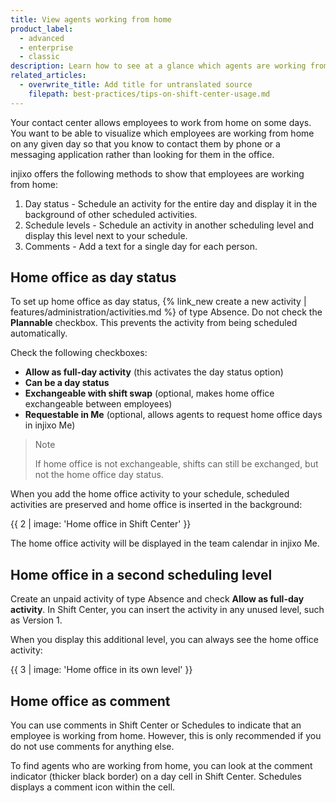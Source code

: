 ```yaml
---
title: View agents working from home
product_label:
  - advanced
  - enterprise
  - classic
description: Learn how to see at a glance which agents are working from home on a given day.
related_articles:
  - overwrite_title: Add title for untranslated source
    filepath: best-practices/tips-on-shift-center-usage.md
---
```


<!-- not sure about essentials -->

Your contact center allows employees to work from home on some days. You want to be able to visualize which employees are working from home on any given day so that you know to contact them by phone or a messaging application rather than looking for them in the office.

injixo offers the following methods to show that employees are working from home:

1. Day status - Schedule an activity for the entire day and display it in the background of other scheduled activities.
2. Schedule levels - Schedule an activity in another scheduling level and display this level next to your schedule.
3. Comments - Add a text for a single day for each person.

## Home office as day status

To set up home office as day status, {% link_new create a new activity | features/administration/activities.md %} of type Absence. Do not check the **Plannable** checkbox. This prevents the activity from being scheduled automatically.

Check the following checkboxes:

- **Allow as full-day activity** (this activates the day status option)
- **Can be a day status**
- **Exchangeable with shift swap** (optional, makes home office exchangeable between employees)
- **Requestable in Me** (optional, allows agents to request home office days in injixo Me)

> Note
>
> If home office is not exchangeable, shifts can still be exchanged, but not the home office day status.

When you add the home office activity to your schedule, scheduled activities are preserved and home office is inserted in the background:

{{ 2 | image: 'Home office in Shift Center' }}

The home office activity will be displayed in the team calendar in injixo Me. <!-- See https://github.com/ivx/injixo/issues/19396#issuecomment-924892178 -->

## Home office in a second scheduling level

Create an unpaid activity of type Absence and check **Allow as full-day activity**. In Shift Center, you can insert the activity in any unused level, such as Version 1.

When you display this additional level, you can always see the home office activity:

{{ 3 | image: 'Home office in its own level' }}

## Home office as comment

You can use comments in Shift Center or Schedules to indicate that an employee is working from home. However, this is only recommended if you do not use comments for anything else.

To find agents who are working from home, you can look at the comment indicator (thicker black border) on a day cell in Shift Center. Schedules displays a comment icon within the cell.
